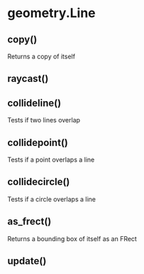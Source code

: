 # geometry.Line

## copy()

Returns a copy of itself

## raycast()

## collideline()

Tests if two lines overlap

## collidepoint()

Tests if a point overlaps a line

## collidecircle()

Tests if a circle overlaps a line

## as_frect()

Returns a bounding box of itself as an FRect

## update()

